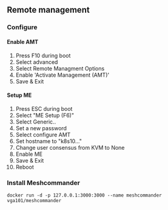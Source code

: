 ## Remote management 

### Configure

#### Enable AMT
1. Press F10 during boot
2. Select advanced
3. Select Remote Managment Options
4. Enable 'Activate Management (AMT)'
5. Save & Exit


#### Setup ME
1. Press ESC during boot
2. Select "ME Setup (F6)"
3. Select Generic..
4. Set a new password
5. Select configure AMT
6. Set hostname to "k8s10..."
7. Change user consensus from KVM to None
8. Enable ME
9. Save & Exit
10. Reboot

### Install Meshcommander
```
docker run -d -p 127.0.0.1:3000:3000 --name meshcommander vga101/meshcommander
```


